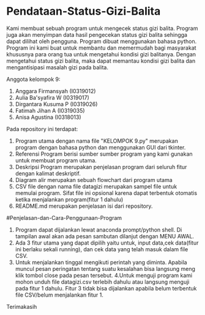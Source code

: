 # Pendataan-Status-Gizi-Balita
 Kami membuat sebuah program untuk mengecek status gizi balita. Program juga akan menyimpan data hasil pengecekan status gizi balita sehingga dapat dilihat oleh pengguna. Program dibuat menggunakan bahasa python. Program ini kami buat untuk membantu dan memermudah bagi masyarakat khususnya para orang tua untuk mengetahui kondisi gizi balitanya. Dengan mengetahui status gizi balita, maka dapat memantau kondisi gizi balita dan mengantisipasi masalah gizi pada balita.
 
Anggota kelompok 9:
1. Anggara Firmansyah  (I0319012)
2. Aulia Ba'syafira W  (I0319017)
3. Dirgantara Kusuma P (I0319026)
4. Fatimah Jihan A     (I0319035)
5. Anisa Agustina      (I0318013)

Pada repository ini terdapat:
 1. Program utama dengan nama file "KELOMPOK 9.py"
    merupakan program dengan bahasa python dan menggunakan GUI dari tkinter.
 2. Referensi Program
    berisi sumber sumber program yang kami gunakan untuk membuat program utama.
 3. Deskripsi Program
    merupakan penjelasan program dari seluruh fitur dengan kalimat deskriptif.
 4. Diagram alir
    merupakan sebuah flowchart dari program utama
 5. CSV file dengan nama file datagizi
    merupakan sampel file untuk memulai program. Sifat file ini opsional karena dapat terbentuk otomatis ketika menjalankan     program(fitur 1 dahulu)
 6. README.md
    merupakan penjelasan isi dari repository.

#Penjelasan-dan-Cara-Penggunaan-Program
 1. Program dapat dijalankan lewat anaconda prompt/python shell. Di tampilan awal akan ada pesan sambutan dilanjut dengan MENU AWAL.
 2. Ada 3 fitur utama yang dapat dipilih yaitu untuk, input data,cek data(fitur ini berlaku sekali running), dan cek data yang telah masuk dalam file CSV.
 3. Untuk menjalankan tinggal mengikuti perintah yang diminta. Apabila muncul pesan peringatan tentang suatu kesalahan bisa langsung meng klik tombol close pada pesan tersebut.
 4.Untuk menguji program kami mohon unduh file datagizi.csv terlebih dahulu atau langsung menguji pada fitur 1 dahulu.
Fitur 3 tidak bisa dijalankan apabila belum terbentuk file CSV/belum menjalankan fitur 1.

Terimakasih
 



